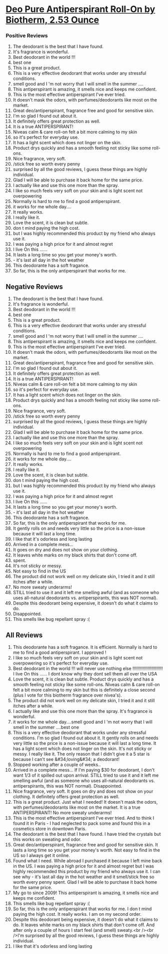 # [Deo Pure Antiperspirant Roll-On by Biotherm, 2.53 Ounce](https://products.checkmycream.com/products/Deo-Pure-Antiperspirant-Roll-On-by-Biotherm-2.53-Ounce.html)

### Positive Reviews

<ol>
      <li>The deodorant is the best that I have found.</li>
      <li>It&#x27;s fragrance is wonderful.</li>
      <li>Best deodorant in the world !!!</li>
      <li>best one</li>
      <li>This is a great product.</li>
      <li>This is a very effective deodorant that works under any stressful conditions.  </li>
      <li>smell good and I &#x27;m not worry that I will smell in the summer ....</li>
      <li>This antiperspirant is amazing, it smells nice and keeps me confident.</li>
      <li>This is the most effective antiperspirant I&#x27;ve ever tried.</li>
      <li>It doesn&#x27;t mask the odors, with perfumes/deodorants  like most on the market.  </li>
      <li>Great deo/antiperspirant, fragrance free and good for sensitive skin.</li>
      <li>I&#x27;m so glad I found out about it.  </li>
      <li>It definitely offers great protection as well.</li>
      <li>It is a true ANTIPERSPIRANT!  </li>
      <li>Niveas calm &amp; care roll-on felt a bit more calming to my skin</li>
      <li>so it&#x27;s perfect for everyday use.</li>
      <li>It has a light scent which does not linger on the skin.  </li>
      <li>Product drys quickly and has a smooth feeling not sticky like some roll-ons.</li>
      <li>Nice fragrance, very soft.</li>
      <li>/stick free so worth every penny</li>
      <li>surprised by all the good reviews, I guess these things are highly individual.</li>
      <li>Glad I will be able to purchase it back home for the same price.</li>
      <li>I actually like and use this one more than the spray.</li>
      <li>I like so much feels very soft on your skin and is light scent not overpowering</li>
      <li>Normally is hard to me to find a good antiperspirant.</li>
      <li>it works for me whole day....</li>
      <li>It really works.</li>
      <li>I really like it.  </li>
      <li>Love the scent, it is clean but subtle.</li>
      <li>don t mind paying the high cost.</li>
      <li>but I was highly recommended this product by my friend who always use it.</li>
      <li>I was paying a high price for it and almost regret</li>
      <li>I live On this ......</li>
      <li>It lasts a long time so you get your money&#x27;s worth.</li>
      <li>- it&#x27;s last all day in the hot weather</li>
      <li>This deodorante has a soft fragance.</li>
      <li>So far, this is the only antiperspirant that works for me.</li>
</ol>


<h2>Negative Reviews</h2>
<ol>
<li> The deodorant is the best that I have found.</li>
<li> It&#x27;s fragrance is wonderful.</li>
<li> Best deodorant in the world !!!</li>
<li> best one</li>
<li> This is a great product.</li>
<li> This is a very effective deodorant that works under any stressful conditions.  </li>
<li> smell good and I &#x27;m not worry that I will smell in the summer ....</li>
<li> This antiperspirant is amazing, it smells nice and keeps me confident.</li>
<li> This is the most effective antiperspirant I&#x27;ve ever tried.</li>
<li> It doesn&#x27;t mask the odors, with perfumes/deodorants  like most on the market.  </li>
<li> Great deo/antiperspirant, fragrance free and good for sensitive skin.</li>
<li> I&#x27;m so glad I found out about it.  </li>
<li> It definitely offers great protection as well.</li>
<li> It is a true ANTIPERSPIRANT!  </li>
<li> Niveas calm &amp; care roll-on felt a bit more calming to my skin</li>
<li> so it&#x27;s perfect for everyday use.</li>
<li> It has a light scent which does not linger on the skin.  </li>
<li> Product drys quickly and has a smooth feeling not sticky like some roll-ons.</li>
<li> Nice fragrance, very soft.</li>
<li> /stick free so worth every penny</li>
<li> surprised by all the good reviews, I guess these things are highly individual.</li>
<li> Glad I will be able to purchase it back home for the same price.</li>
<li> I actually like and use this one more than the spray.</li>
<li> I like so much feels very soft on your skin and is light scent not overpowering</li>
<li> Normally is hard to me to find a good antiperspirant.</li>
<li> it works for me whole day....</li>
<li> It really works.</li>
<li> I really like it.  </li>
<li> Love the scent, it is clean but subtle.</li>
<li> don t mind paying the high cost.</li>
<li> but I was highly recommended this product by my friend who always use it.</li>
<li> I was paying a high price for it and almost regret</li>
<li> I live On this ......</li>
<li> It lasts a long time so you get your money&#x27;s worth.</li>
<li> - it&#x27;s last all day in the hot weather</li>
<li> This deodorante has a soft fragance.</li>
<li> So far, this is the only antiperspirant that works for me.</li>
<li> It gently rolls on and needs very little so the price is a non-issue because it will last a long time.  </li>
<li> I like that it&#x27;s odorless and long lasting</li>
<li> Arrived in a complete mess...</li>
<li> It goes on dry and does not show on your clothing.</li>
<li> It leaves white marks on my black shirts that don&#x27;t come off.</li>
<li> spent.</li>
<li> It&#x27;s not sticky or messy.  </li>
<li> Not easy to find in the US</li>
<li> The product did not work well on my delicate skin, I tried it and it still itches after a while.</li>
<li> No more sweaty underarms!</li>
<li> STILL tried to use it and it left me smelling awful (and as someone who uses all-natural deodorants vs. antiperspirants, this was NOT normal).</li>
<li> Despite this deodorant being expensive, it doesn&#x27;t do what it claims to do.</li>
<li> Disappointed.</li>
<li> This smells like bug repellant spray :(</li>
</ol>

<h2>All Reviews</h2>

<ol>
    <li> This deodorante has a soft fragance. It is efficient. Normally is hard to me to find a good antiperspirant. I approved !</li>
    <li> I like so much feels very soft on your skin and is light scent not overpowering so it&#x27;s perfect for everyday use.</li>
    <li> Best deodorant in the world !!! will never use nothing else !!!!!!!!!!!!!!!!!!!!!!!!  I live On this ...... I dont know why they dont sell them all over the USA</li>
    <li> Love the scent, it is clean but subtle. Product drys quickly and has a smooth feeling not sticky like some roll-ons. Niveas calm &amp; care roll-on felt a bit more calming to my skin but this is definitely a close second (plus I vote for this biotherm fragrance over nivea&#x27;s).</li>
    <li> The product did not work well on my delicate skin, I tried it and it still itches after a while.</li>
    <li> I actually like and use this one more than the spray. It&#x27;s fragrance is wonderful.</li>
    <li> it works for me whole day....smell good and I &#x27;m not worry that I will smell in the summer ....best one</li>
    <li> This is a very effective deodorant that works under any stressful conditions.  I&#x27;m so glad I found out about it.  It gently rolls on and needs very little so the price is a non-issue because it will last a long time.  It has a light scent which does not linger on the skin.  It&#x27;s not sticky or messy.  I really like it.  The only reason that I didn&#x27;t give it a 5 star is because I can&#x27;t see &amp;#34;loving&amp;#34; a deodorant!</li>
    <li> Stopped working after a couple of weeks..</li>
    <li> Arrived in a complete mess... If I&#x27;m paying $30 for deodorant, I don&#x27;t want 1/3 of it spilled out upon arrival. STILL tried to use it and it left me smelling awful (and as someone who uses all-natural deodorants vs. antiperspirants, this was NOT normal). Disappointed.</li>
    <li> Nice fragrance, very soft. It goes on dry and does not show on your clothing. It definitely offers great protection as well.</li>
    <li> This is a great product. Just what I needed! It doesn&#x27;t mask the odors, with perfumes/deodorants  like most on the market.  It is a true ANTIPERSPIRANT!  No more sweaty underarms!</li>
    <li> This is the most effective antiperspirant I&#x27;ve ever tried. And to think I found it in Paris - I had neglected to pack some and found this in a cosmetics store in downtown Paris.</li>
    <li> The deodorant is the best that I have found. I have tried the crystals but this works on sweating and odor.</li>
    <li> Great deo/antiperspirant, fragrance free and good for sensitive skin. It lasts a long time so you get your money&#x27;s worth. Not easy to find in the US so I always get it online.</li>
    <li> Found what I need. While abroad I purchased it because I left mine back in the US. I was paying a high price for it and almost regret but I was highly recommended this product by my friend who always use it. I can see why - it&#x27;s last all day in the hot weather and it smell/stick free so worth every penny spent. Glad I will be able to purchase it back home for the same price.</li>
    <li> My go to since 2009! This antiperspirant is amazing, it smells nice and keeps me confident.</li>
    <li> This smells like bug repellant spray :(</li>
    <li> So far, this is the only antiperspirant that works for me. I don t mind paying the high cost. It really works. I am on my second order.</li>
    <li> Despite this deodorant being expensive, it doesn&#x27;t do what it claims to do. It leaves white marks on my black shirts that don&#x27;t come off. And after only a couple of hours I start feel (and smell) sweaty.&lt;br /&gt;&lt;br /&gt;I&#x27;m surprised by all the good reviews, I guess these things are highly individual.</li>
    <li> I like that it&#x27;s odorless and long lasting</li>
</ol>




